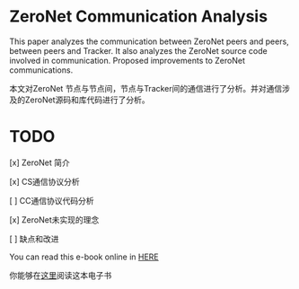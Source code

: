 # ZeroNet Communication Analysis

This paper analyzes the communication between ZeroNet peers and peers, between peers and Tracker. It also analyzes the ZeroNet source code involved in communication. Proposed improvements to ZeroNet communications.

本文对ZeroNet 节点与节点间，节点与Tracker间的通信进行了分析。并对通信涉及的ZeroNet源码和库代码进行了分析。



# TODO

[x] ZeroNet 简介

[x] CS通信协议分析

[ ] CC通信协议代码分析

[x] ZeroNet未实现的理念

[ ] 缺点和改进

You can read this e-book online in [HERE](https://taibiaoguo.gitbooks.io/zeronetcommunicationanalysis/content/)

你能够在[这里](https://taibiaoguo.gitbooks.io/zeronetcommunicationanalysis/content/)阅读这本电子书